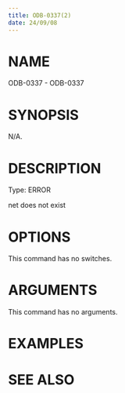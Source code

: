```yaml
---
title: ODB-0337(2)
date: 24/09/08
---
```


# NAME

ODB-0337 - ODB-0337

# SYNOPSIS

N/A.

# DESCRIPTION

Type: ERROR

net does not exist

# OPTIONS

This command has no switches.

# ARGUMENTS

This command has no arguments.

# EXAMPLES

# SEE ALSO
